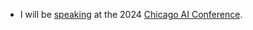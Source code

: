 - I will be [speaking](https://www.ai2030.org/team) at the 2024 [Chicago AI Conference](https://www.ai2030.org/2023-ai-conference).
